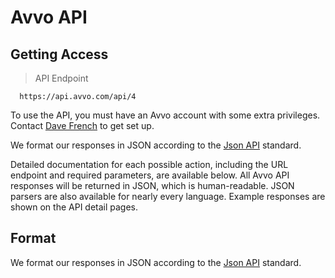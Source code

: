 # Avvo API



## Getting Access
> API Endpoint

```
  https://api.avvo.com/api/4
```


To use the API, you must have an Avvo account with some extra privileges. Contact [Dave French](mailto:dfrench@avvo.com) to get set up.

We format our responses in JSON according to the [Json API](http://jsonapi.org/) standard.

Detailed documentation for each possible action, including the URL endpoint and required parameters, are available below. All Avvo API responses will be returned in JSON, which is human-readable. JSON parsers are also available for nearly every language. Example responses are shown on the API detail pages.

## Format

We format our responses in JSON according to the [Json API](http://jsonapi.org/) standard.